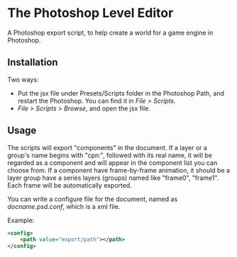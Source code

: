 The Photoshop Level Editor
=======================

A Photoshop export script, to help create a world for a game engine in Photoshop.

## Installation

Two ways:

 - Put the jsx file under Presets/Scripts folder in the Photoshop Path, and restart the Photoshop. You can find it in *File > Scripts*.
 - *File > Scripts > Browse*, and open the jsx file.

## Usage

The scripts will export "components" in the document.
If a layer or a group's name begins with "cpn:", followed with its real name, it will be regarded as a component and will appear in the component list you can choose from.
If a component have frame-by-frame animation, it should be a layer group have a series layers (groups) named like "frame0", "frame1". Each frame will be automatically exported.

You can write a configure file for the document, named as *docname.psd.conf*, which is a xml file.

Example:
```xml
<config>
    <path value="export/path"></path>
</config>
```
